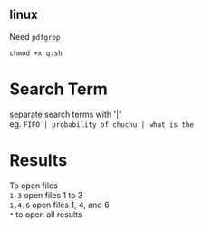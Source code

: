 ## linux

Need `pdfgrep`

`chmod +x q.sh`

# Search Term
separate search terms with '|' <br/>
eg. `FIFO | probability of chuchu | what is the`

# Results
To open files<br/>
`1-3` open files 1 to 3 <br/>
`1,4,6` open files 1, 4, and 6 <br />
`*` to open all results
